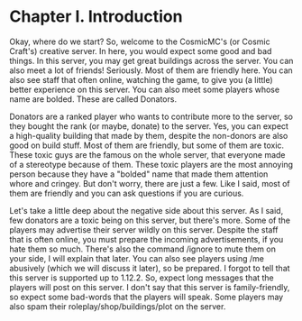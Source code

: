 <h1>Chapter I. Introduction</h1>

Okay, where do we start? So, welcome to the CosmicMC's (or Cosmic Craft's) creative server. In here, you would expect some good and bad things. In this server, you may get great buildings across the server. You can also meet a lot of friends! Seriously. Most of them are friendly here. You can also see staff that often online, watching the game, to give you (a little) better experience on this server. You can also meet some players whose name are bolded. These are called Donators.

Donators are a ranked player who wants to contribute more to the server, so they bought the rank (or maybe, donate) to the server. Yes, you can expect a high-quality building that made by them, despite the non-donors are also good on build stuff. Most of them are friendly, but some of them are toxic. These toxic guys are the famous on the whole server, that everyone made of a stereotype because of them. These toxic players are the most annoying person because they have a "bolded" name that made them attention whore and cringey. But don't worry, there are just a few. Like I said, most of them are friendly and you can ask questions if you are curious.

Let's take a little deep about the negative side about this server. As I said, few donators are a toxic being on this server, but there's more. Some of the players may advertise their server wildly on this server. Despite the staff that is often online, you must prepare the incoming advertisements, if you hate them so much. There's also the command /ignore to mute them on your side, I will explain that later. You can also see players using /me abusively (which we will discuss it later), so be prepared. I forgot to tell that this server is supported up to 1.12.2. So, expect long messages that the players will post on this server. I don't say that this server is family-friendly, so expect some bad-words that the players will speak. Some players may also spam their roleplay/shop/buildings/plot on the server.
